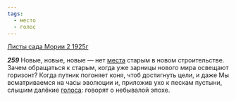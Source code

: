 ```yaml
---
tags:
  - место
  - голос
---
```


[Листы сада Мории 2 1925г](/agni/1925)

___259___
Новые, новые, новые — нет [места](/tag/#место) старым в новом строительстве. Зачем обращаться к старым, когда уже зарницы нового мира освещают горизонт? Когда путник погоняет коня, чтоб достигнуть цели, и даже Мы всматриваемся на часы эволюции и, приложив ухо к пескам пустыни, слышим далёкие [голоса](/tag/#голос): говорят о небывалой эпохе.   

